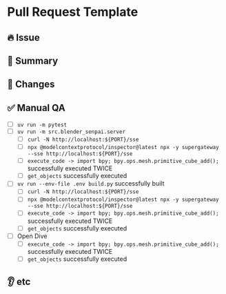 # Pull Request Template

## 🔥 Issue

<!-- Links to issues, requests, and bugs -->

## 📝 Summary

<!-- What does this PR solve? -->

## 🔄 Changes

<!-- List the main changes. If there are UI changes, include screenshots. -->

## ✅ Manual QA

- [ ] `uv run -m pytest`
- [ ] `uv run -m src.blender_senpai.server`
  - [ ] `curl -N http://localhost:${PORT}/sse`
  - [ ] `npx @modelcontextprotocol/inspector@latest npx -y supergateway --sse http://localhost:${PORT}/sse`
  - [ ] `execute_code -> import bpy; bpy.ops.mesh.primitive_cube_add();` successfully executed TWICE
  - [ ] `get_objects` successfully executed
- [ ] `uv run --env-file .env build.py` successfully built
  - [ ] `curl -N http://localhost:${PORT}/sse`
  - [ ] `npx @modelcontextprotocol/inspector@latest npx -y supergateway --sse http://localhost:${PORT}/sse`
  - [ ] `execute_code -> import bpy; bpy.ops.mesh.primitive_cube_add();` successfully executed TWICE
  - [ ] `get_objects` successfully executed
- [ ] Open Dive
  - [ ] `execute_code -> import bpy; bpy.ops.mesh.primitive_cube_add();` successfully executed TWICE
  - [ ] `get_objects` successfully executed

## 👂 etc

<!-- Please note any additional information. -->
